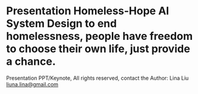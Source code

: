 # Presentation Homeless-Hope AI System Design to end homelessness, people have freedom to choose their own life, just provide a chance.
Presentation PPT/Keynote, All rights reserved, contact the Author: Lina Liu liuna.lina@gmail.com
